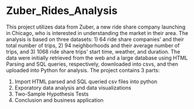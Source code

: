 # Zuber_Rides_Analysis

This project utilizes data from Zuber, a new ride share company launching in Chicago, who is interested in understanding the market in their area. The analysis is based on three datasets: 1) 64 ride share companies' and their total number of trips, 2) 94 neighborhoods and their average number of trips, and 3) 1068 ride share trips' start time, weather, and duration. The data were initially retrieved from the web and a large database using HTML Parsing and SQL queries, respectively, downloaded into csvs, and then uploaded into Python for analysis. The project contains 3 parts: 

1. Import HTML parsed and SQL queried csv files into python
2. Exporatory data analysis and data visualizations
3. Two-Sample Hypothesis Tests
4. Conclusion and business application
